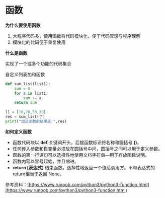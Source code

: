 # 函数

**为什么要使用函数**

1. 大程序代码多，使用函数将代码模块化，便于代码管理与程序理解
2. 模块化的代码便于重复使用

**什么是函数**

实现了一个或多个功能的代码集合

自定义列表加和函数

```python
def sum_list(list1):
    sum = 0
    for a in list1:
        sum += a
    return sum
    
l1 = [10,20,50,30]
res = sum_list(了)
print("加法函数的结果是:",res)
```

**如何定义函数**

* 函数代码块以 **def** 关键词开头，后接函数标识符名称和圆括号 **\(\)**。
* 任何传入参数和自变量必须放在圆括号中间，圆括号之间可以用于定义参数。
* 函数的第一行语句可以选择性地使用文档字符串—用于存放函数说明。
* 函数内容以冒号起始，并且缩进。
* **return \[表达式\]** 结束函数，选择性地返回一个值给调用方。不带表达式的return相当于返回 None。





参考资料：[https://www.runoob.com/python3/python3-function.html](https://www.runoob.com/python3/python3-function.html)

